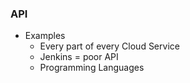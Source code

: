 ### API
- Examples
	- Every part of every Cloud Service
	- Jenkins = poor API
	- Programming Languages 